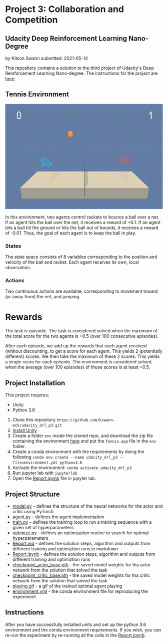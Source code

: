 # Project 3: Collaboration and Competition
## Udacity Deep Reinforcement Learning Nano-Degree
by Kitson Swann
submitted: 2021-05-14

This repository contains a solution to the third project of Udacity's Deep Reinforcement Learning Nano-degree.
The instructions for the project are [here](https://github.com/udacity/deep-reinforcement-learning/tree/master/p3_collab-compet).

## Tennis Environment

![playing.gif](playing.gif)

In this environment, two agents control rackets to bounce a ball over a net. If an agent hits the ball over the net, it receives a reward of +0.1. If an agent lets a ball hit the ground or hits the ball out of bounds, it receives a reward of -0.01. Thus, the goal of each agent is to keep the ball in play.

### States

The state space consists of 8 variables corresponding to the position and velocity of the ball and racket. Each agent receives its own, local observation. 

### Actions

Two continuous actions are available, corresponding to movement toward (or away from) the net, and jumping.

# Rewards

The task is episodic. The task is considered solved when the maximum of the total score for the two agents is +0.5 (over 100 consecutive episodes).

After each episode, we add up the rewards that each agent received (without discounting, to get a score for each agent. This yields 2 (potentially different) scores. We then take the maximum of these 2 scores.
This yields a single score for each episode.
The environment is considered solved, when the average (over 100 episodes) of those scores is at least +0.5.


## Project Installation

This project requires:

- Unity
- Python 3.6

1. Clone this repository `https://github.com/kswann-mck/udacity_drl_p3.git`
2. [Install Unity](https://unity3d.com/get-unity/download)
3. Create a folder `env` inside the cloned repo, and download the zip file containing the environment 
   [here](https://s3-us-west-1.amazonaws.com/udacity-drlnd/P3/Tennis/Tennis.app.zip) and put 
   the `Tennis.app` file in the `env` folder.
4. Create a conda environment with the requirements by doing the 
   following `conda env create --name udacity_drl_p3 --file=environment.yml python=3.6`
5. Activate the environment: `conda activate udacity_drl_p3`
6. Run jupyter lab with `jupyterlab`
7. Open the [Report.ipynb](Report.ipynb) file in jupyter lab.

## Project Structure

- [model.py](model.py) - defines the structure of the neural networks for the actor and critic using PyTorch
- [agent.py](agent.py) - defines the agent implementation
- [train.py](train.py) - defines the training loop to run a training sequence with a given set of hyperparameters
- [optimize.py](optimize.py) - defines an optimization routine to search for optimal hyperparameters
- [Report.md](Report.md) - defines the solution steps, algorithm and outputs from different training and optimiztion runs in markdown
- [Report.ipynb](Report.ipynb) - defines the solution steps, algorithm and outputs from different training and optimiztion runs
- [checkpoint_actor_base.pth](checkpoint_actor_optimal.pth) - the saved model weights for tha actor network from the solution that solved the task
- [checkpoint_critic_base.pth](checkpoint_actor_optimal.pth) - the saved model weights for tha critic network from the solution that solved the task
- [playing.gif](playing.gif) - a gif of the trained optimal agent playing
- [environment.yml](environment.yml) - the conda environment file for reproducing the experiment

## Instructions

After you have successfully installed units and set up the python 3.6 environment and the conda environment 
requirements. If you wish, you can re-run the experiment by re-running all the cells in 
the [Report.ipynb](Report.ipynb).


